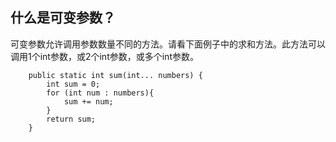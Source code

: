 ## 什么是可变参数？  
可变参数允许调用参数数量不同的方法。请看下面例子中的求和方法。此方法可以调用1个int参数，或2个int参数，或多个int参数。
```
    public static int sum(int... numbers) {
        int sum = 0;
        for (int num : numbers){
            sum += num;
        }
        return sum;
    }
```
